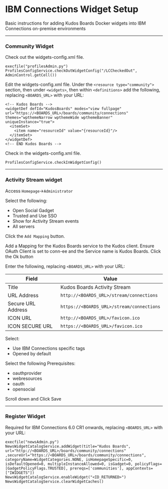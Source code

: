 # IBM Connections Widget Setup
Basic instructions for adding Kudos Boards Docker widgets into IBM Connections on-premise environments

---

### Community Widget

Check out the widgets-config.xml file.

    execfile("profilesAdmin.py")
    ProfilesConfigService.checkOutWidgetConfig("/LCCheckedOut", AdminControl.getCell())

Edit the widgets-config.xml file. Under the `<resource type="community">` section, then under `<widgets>`, then within `<definitions>` add the following, replacing `<BOARDS_URL>` with your URL:

    <!-- Kudos Boards -->
    <widgetDef defId="KudosBoards" modes="view fullpage" url="https://<BOARDS_URL>/boards/community/connections" themes="wpthemeNarrow wpthemeWide wpthemeBanner" uniqueInstance="true">
      <itemSet>
        <item name="resourceId" value="{resourceId}"/>
      </itemSet>
    </widgetDef>
    <!-- END Kudos Boards -->

Check in the widgets-config.xml file.

    ProfilesConfigService.checkInWidgetConfig()

---

### Activity Stream widget

Access `Homepage`->`Administrator`

Select the following:

  - Open Social Gadget
  - Trusted and Use SSO
  - Show for Activity Stream events
  - All servers

  Click the `Add Mapping` button.

Add a Mapping for the Kudos Boards service to the Kudos client. Ensure OAuth Client is set to conn-ee and the Service name is Kudos Boards.
Click the Ok button

Enter the following, replacing `<BOARDS_URL>` with your URL:

  | Field | Value |
  | ----- | ----- |
  | Title| Kudos Boards Activity Stream |
  | URL Address| `http://<BOARDS_URL>/stream/connections`|
  | Secure URL Address| `https://<BOARDS_URL>/stream/connections`|
  | ICON URL| `http://<BOARDS_URL>/favicon.ico`|
  | ICON SECURE URL| `https://<BOARDS_URL>/favicon.ico`|

Select:

  - Use IBM Connections specific tags
  - Opened by default

Select the following Prerequisites:

  - oauthprovider
  - webresources
  - oauth
  - opensocial

  Scroll down and Click Save

---

### Register Widget

Required for IBM Connections 6.0 CR1 onwards, replacing `<BOARDS_URL>` with your URL:

    execfile("newsAdmin.py")
    NewsWidgetCatalogService.addWidget(title="Kudos Boards", url="http://<BOARDS_URL>/boards/community/connections" ,secureUrl="https://<BOARDS_URL>/boards/community/connections", categoryName=WidgetCategories.NONE, isHomepageSpecific=0, isDefaultOpened=0, multipleInstanceAllowed=0, isGadget=0, policyFlags=[GadgetPolicyFlags.TRUSTED], prereqs=['communities'], appContexts=["IWIDGETS"])
    NewsWidgetCatalogService.enableWidget("<ID_RETURNED>")
    NewsWidgetCatalogService.clearWidgetCaches()
